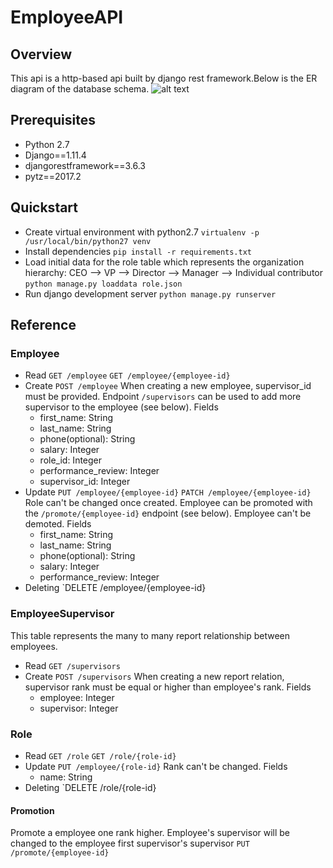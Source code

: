 # EmployeeAPI
## Overview
This api is a http-based api built by django rest framework.Below is the ER diagram of the database schema.
![alt text](https://s3.amazonaws.com/luluwondering/er.jpg)
## Prerequisites
- Python 2.7
- Django==1.11.4
- djangorestframework==3.6.3
- pytz==2017.2
## Quickstart
- Create virtual environment with python2.7
`virtualenv -p /usr/local/bin/python27 venv `
- Install dependencies
`pip install -r requirements.txt`
- Load initial data for the role table which represents the organization hierarchy: CEO --> VP --> Director --> Manager --> Individual contributor
`python manage.py loaddata role.json`
- Run django development server
`python manage.py runserver`
## Reference
### Employee
- Read
`GET /employee`
`GET /employee/{employee-id}`
- Create
`POST /employee`
When creating a new employee, supervisor_id must be provided. Endpoint `/supervisors` can be used to add more supervisor to the employee (see below). 
Fields
  - first_name: String
  - last_name: String
  - phone(optional): String
  - salary: Integer
  - role_id: Integer
  - performance_review: Integer
  - supervisor_id: Integer
- Update
`PUT /employee/{employee-id}`
`PATCH /employee/{employee-id}`
Role can't be changed once created. Employee can be promoted with the `/promote/{employee-id}` endpoint (see below). Employee can't be demoted.
Fields
  - first_name: String
  - last_name: String
  - phone(optional): String
  - salary: Integer
  - performance_review: Integer
- Deleting
`DELETE /employee/{employee-id}
### EmployeeSupervisor
This table represents the many to many report relationship between employees.
- Read
`GET /supervisors`
- Create
`POST /supervisors`
When creating a new report relation, supervisor rank must be equal or higher than employee's rank.
Fields
  - employee: Integer
  - supervisor: Integer
### Role
- Read
`GET /role`
`GET /role/{role-id}`
- Update
`PUT /employee/{role-id}`
Rank can't be changed. 
Fields
  - name: String
- Deleting
`DELETE /role/{role-id}
#### Promotion
Promote a employee one rank higher. Employee's supervisor will be changed to the employee first supervisor's supervisor
`PUT /promote/{employee-id}`
